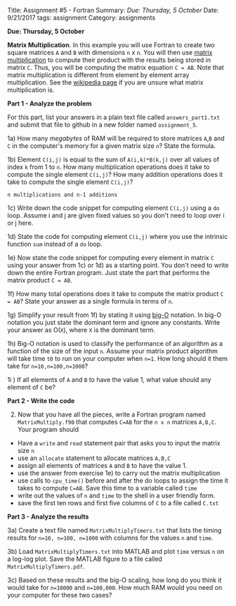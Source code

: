 Title: Assignment #5 -  Fortran
Summary: *Due: Thursday, 5 October*
Date: 9/21/2017
tags: assignment
Category: assignments

**Due: Thursday, 5 October**



 **Matrix Multiplication**. In this example you will use Fortran to create two square matrices `A` and `B` with dimensions `n` x `n`. You will then use [matrix multiplication](https://en.wikipedia.org/wiki/Matrix_multiplication) to compute their product with the results being stored in matrix `C`. Thus, you will be computing the matrix equation `C = AB`. Note that matrix multiplication is different from element by element array multiplication. See the [wikipedia page](https://en.wikipedia.org/wiki/Matrix_multiplication) if you are unsure what matrix multiplication is.

**Part 1 - Analyze the problem**

For this part, list your answers in a plain text file called `answers_part1.txt` and submit that file to github in a new  folder named `assignment_5`.

1a) How many *megabytes* of RAM will be required to store matrices `A`,`B` and `C` in the computer's memory for a given matrix size `n`? State the formula.


1b) Element `C(i,j)` is equal to the sum of `A(i,k)*B(k,j)` over all values of index `k` from 1 to `n`.  How many multiplication operations does it take to compute the single element `C(i,j)`? How many addition operations does it  take to compute the single element `C(i,j)`?   

    n multiplications and n-1 additions  

1c) Write down the code snippet for computing element `C(i,j)` using a `do` loop.  Assume i and j are given fixed values so you don't need to loop over i or j here.



1d) State the code for computing element `C(i,j)` where you use the intrinsic function `sum` instead of a `do` loop.



1e) Now state the code snippet for computing every element in matrix `C` using your answer from 1c) or 1d) as a starting point. You don't need to write down the entire Fortran program. Just state the part that performs the matrix product  `C = AB`.  


1f) How many total operations does it take to compute the matrix product  `C = AB`? State your answer as a single formula in terms of `n`.


1g) Simplify your result from 1f) by stating it using [big-O](https://en.wikipedia.org/wiki/Big_O_notation) notation. In big-O notation you just state the dominant term and ignore any constants. Write your answer as  O(`X`), where `X` is the dominant term.


1h) Big-O notation is used to classify the performance of an algorithm as a function of the size of the input `n`. Assume your matrix product algorithm will take time `t0` to run on your computer when `n=1`.  How long should it them take for `n=10,n=100,n=1000`?


1i ) If all elements of  `A` and `B` to have the value 1, what value should any element of `C` be?


**Part 2 - Write the code**

2) Now that you have all the pieces, write a Fortran program named `MatrixMultiply.f90` that computes `C=AB` for the `n x n` matrices `A,B,C`.  Your program should
  - Have a `write` and `read` statement pair that asks you to input the matrix size `n`
  - use an `allocate` statement to allocate matrices `A,B,C`
  - assign all elements of matrices `A` and `B` to have the value 1.
  - use the answer from exercise 1e) to carry out the matrix multiplication
  - use calls to `cpu_time()` before and after the do loops to assign the time it takes to compute `C=AB`. Save this time to a variable called `time`
  - write out the values of `n` and `time` to the shell in a user friendly form.
  - save the first ten rows and first five columns of `C` to a file called `C.txt`

**Part 3 - Analyze the results**

3a) Create a text file named `MatrixMultiplyTimers.txt` that lists the timing results for `n=10, n=100, n=1000` with columns for the values `n` and `time`.  

3b) Load `MatrixMultiplyTimers.txt` into MATLAB and plot `time` versus `n` on a log-log plot. Save the MATLAB figure to a file called  `MatrixMultiplyTimers.pdf`.

3c) Based on these results and the big-O scaling, how long do you think it would
take for `n=10000` and `n=100,000`. How much RAM would you need on your computer for these two cases?
